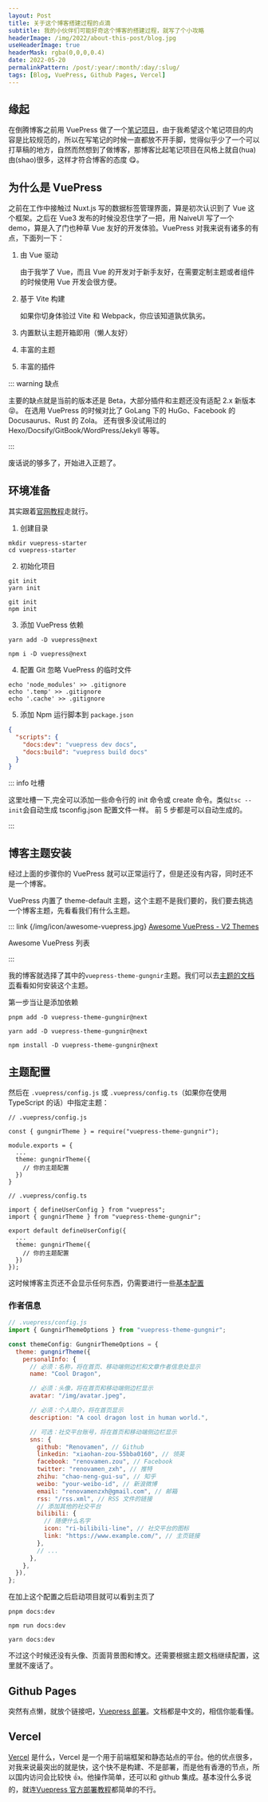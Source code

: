 ```yaml
---
layout: Post
title: 关于这个博客搭建过程的点滴
subtitle: 我的小伙伴们可能好奇这个博客的搭建过程，就写了个小攻略
headerImage: /img/2022/about-this-post/blog.jpg
useHeaderImage: true
headerMask: rgba(0,0,0,0.4)
date: 2022-05-20
permalinkPattern: /post/:year/:month/:day/:slug/
tags: [Blog, VuePress, Github Pages, Vercel]
---
```


## 缘起

在倒腾博客之前用 VuePress 做了一个[笔记项目](https://notes-rainbowatcher.vercel.app)，由于我希望这个笔记项目的内容是比较规范的，所以在写笔记的时候一直都放不开手脚，觉得似乎少了一个可以打草稿的地方，自然而然想到了做博客，那博客比起笔记项目在风格上就自(hua)由(shao)很多，这样才符合博客的态度 😋。

## 为什么是 VuePress

之前在工作中接触过 Nuxt.js 写的数据标签管理界面，算是初次认识到了 Vue 这个框架。之后在 Vue3 发布的时候没忍住学了一把，用 NaiveUI 写了一个 demo，算是入了门也种草 Vue 友好的开发体验。VuePress 对我来说有诸多的有点，下面列一下：

1. 由 Vue 驱动

   由于我学了 Vue，而且 Vue 的开发对于新手友好，在需要定制主题或者组件的时候使用 Vue 开发会很方便。

2. 基于 Vite 构建

   如果你切身体验过 Vite 和 Webpack，你应该知道孰优孰劣。

3. 内置默认主题开箱即用（懒人友好）
4. 丰富的主题
5. 丰富的插件

::: warning 缺点

主要的缺点就是当前的版本还是 Beta，大部分插件和主题还没有适配 2.x 新版本 😝。
在选用 VuePress 的时候对比了 GoLang 下的 HuGo、Facebook 的 Docusaurus、Rust 的 Zola。
还有很多没试用过的 Hexo/Docsify/GitBook/WordPress/Jekyll 等等。

:::

废话说的够多了，开始进入正题了。

## 环境准备

其实跟着[官网教程](https://v2.vuepress.vuejs.org/zh/guide/getting-started.html)走就行。

1.  创建目录

```shell
mkdir vuepress-starter
cd vuepress-starter
```

2.  初始化项目

<CodeGroup>
<CodeGroupItem title="YARN">

```shell
git init
yarn init
```

</CodeGroupItem>
<CodeGroupItem title="NPM">

```shell
git init
npm init
```

</CodeGroupItem>
</CodeGroup>

3.  添加 VuePress 依赖

<CodeGroup>
<CodeGroupItem title="YARN">

```shell
yarn add -D vuepress@next
```

</CodeGroupItem>
<CodeGroupItem title="NPM">

```shell
npm i -D vuepress@next
```

</CodeGroupItem>
</CodeGroup>

4.  配置 Git 忽略 VuePress 的临时文件

```shell
echo 'node_modules' >> .gitignore
echo '.temp' >> .gitignore
echo '.cache' >> .gitignore
```

5.  添加 Npm 运行脚本到 `package.json`

```json
{
  "scripts": {
    "docs:dev": "vuepress dev docs",
    "docs:build": "vuepress build docs"
  }
}
```

::: info 吐槽

这里吐槽一下,完全可以添加一些命令行的 init 命令或 create 命令。类似`tsc --init`会自动生成 tsconfig.json 配置文件一样。
前 5 步都是可以自动生成的。

:::

## 博客主题安装

经过上面的步骤你的 VuePress 就可以正常运行了，但是还没有内容，同时还不是一个博客。

VuePress 内置了 theme-default 主题，这个主题不是我们要的，我们要去挑选一个博客主题，先看看我们有什么主题。

::: link {/img/icon/awesome-vuepress.jpg} [Awesome VuePress - V2 Themes](https://github.com/vuepress/awesome-vuepress/blob/main/v2.md#themes)

Awesome VuePress 列表

:::

我的博客就选择了其中的`vuepress-theme-gungnir`主题。我们可以去[主题的文档页](https://v2-vuepress-theme-gungnir.vercel.app/zh/docs/basic/intro.html)看看如何安装这个主题。

第一步当让是添加依赖

<CodeGroup>
<CodeGroupItem title="PNPM">

```shell
pnpm add -D vuepress-theme-gungnir@next
```

</CodeGroupItem>
<CodeGroupItem title="YARN">

```shell
yarn add -D vuepress-theme-gungnir@next
```

</CodeGroupItem>
<CodeGroupItem title="NPM">

```shell
npm install -D vuepress-theme-gungnir@next
```

</CodeGroupItem>
</CodeGroup>

## 主题配置

然后在 `.vuepress/config.js` 或 `.vuepress/config.ts`（如果你在使用 TypeScript 的话）中指定主题：

<CodeGroup>
<CodeGroupItem title="JS" active>

```js{7}
// .vuepress/config.js

const { gungnirTheme } = require("vuepress-theme-gungnir");

module.exports = {
  ...
  theme: gungnirTheme({
    // 你的主题配置
  })
}
```

</CodeGroupItem>

<CodeGroupItem title="TS">

```ts{8}
// .vuepress/config.ts

import { defineUserConfig } from "vuepress";
import { gungnirTheme } from "vuepress-theme-gungnir";

export default defineUserConfig({
  ...
  theme: gungnirTheme({
    // 你的主题配置
  })
});
```

</CodeGroupItem>
</CodeGroup>

这时候博客主页还不会显示任何东西，仍需要进行一些[基本配置](https://v2-vuepress-theme-gungnir.vercel.app/zh/docs/basic/config.html)

### 作者信息

```javascript
// .vuepress/config.js
import { GungnirThemeOptions } from "vuepress-theme-gungnir";

const themeConfig: GungnirThemeOptions = {
  theme: gungnirTheme({
    personalInfo: {
      // 必须：名称，将在首页、移动端侧边栏和文章作者信息处显示
      name: "Cool Dragon",

      // 必须：头像，将在首页和移动端侧边栏显示
      avatar: "/img/avatar.jpeg",

      // 必须：个人简介，将在首页显示
      description: "A cool dragon lost in human world.",

      // 可选：社交平台账号，将在首页和移动端侧边栏显示
      sns: {
        github: "Renovamen", // Github
        linkedin: "xiaohan-zou-55bba0160", // 领英
        facebook: "renovamen.zou", // Facebook
        twitter: "renovamen_zxh", // 推特
        zhihu: "chao-neng-gui-su", // 知乎
        weibo: "your-weibo-id", // 新浪微博
        email: "renovamenzxh@gmail.com", // 邮箱
        rss: "/rss.xml", // RSS 文件的链接
        // 添加其他的社交平台
        bilibili: {
          // 随便什么名字
          icon: "ri-bilibili-line", // 社交平台的图标
          link: "https://www.example.com/", // 主页链接
        },
        // ...
      },
    },
  }),
};
```

在加上这个配置之后启动项目就可以看到主页了

<CodeGroup>
<CodeGroupItem title="PNPM">

```shell
pnpm docs:dev
```

</CodeGroupItem>
<CodeGroupItem title="NPM">

```shell
npm run docs:dev
```

</CodeGroupItem>
<CodeGroupItem title="YARN">

```shell
yarn docs:dev
```

</CodeGroupItem>
</CodeGroup>

不过这个时候还没有头像、页面背景图和博文。还需要根据主题文档继续配置，这里就不废话了。

## Github Pages

突然有点懒，就放个链接吧，[Vuepress 部署](https://v2.vuepress.vuejs.org/zh/guide/deployment.html#github-pages)。文档都是中文的，相信你能看懂。

## Vercel

[Vercel](https://vercel.com/) 是什么，Vercel 是一个用于前端框架和静态站点的平台。他的优点很多，对我来说最突出的就是快，这个快不是构建、不是部署，而是他有香港的节点，所以国内访问会比较快 :+1:。他操作简单，还可以和 github 集成。基本没什么多说的，就连[Vuepress 官方部署教程](https://v2.vuepress.vuejs.org/zh/guide/deployment.html#vercel)都简单的不行。
